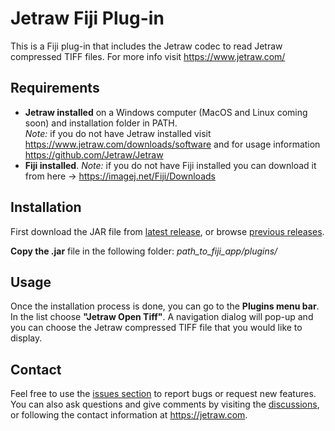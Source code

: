 # Jetraw Fiji Plug-in 
This is a Fiji plug-in that includes the Jetraw codec to read Jetraw compressed TIFF files. For more info visit
https://www.jetraw.com/

## Requirements
- **Jetraw installed** on a Windows computer (MacOS and Linux coming soon) and installation folder in PATH.<br/>
*Note:* if you do not have Jetraw installed visit https://www.jetraw.com/downloads/software and for usage information https://github.com/Jetraw/Jetraw
- **Fiji installed**.
*Note:* if you do not have Fiji installed you can download it from here -> https://imagej.net/Fiji/Downloads

## Installation
First download the JAR file from [latest release](https://github.com/Jetraw/Fiji/releases/download/21.02.18.1/Jetraw_plugin-21.02.18.1.jar), or browse [previous releases](https://github.com/Jetraw/Fiji/releases). 

**Copy the .jar** file in the following folder:
*path_to_fiji_app/plugins/*

## Usage
Once the installation process is done, you can go to the **Plugins menu bar**. In the list choose **"Jetraw Open Tiff"**. 
A navigation dialog will pop-up and you can choose the Jetraw compressed TIFF file that you would like to display. 

## Contact
Feel free to use the [issues section](https://github.com/Jetraw/Fiji/issues) to report bugs or request new features. You can also ask questions and give comments by visiting the [discussions](https://github.com/Jetraw/Fiji/discussions), or following the contact information at https://jetraw.com.
